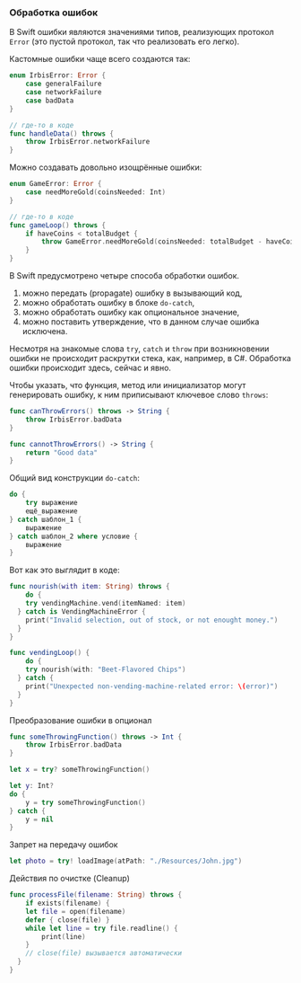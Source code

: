 ### Обработка ошибок

В Swift ошибки являются значениями типов, реализующих протокол `Error` (это пустой протокол, так что реализовать его легко).

Кастомные ошибки чаще всего создаются так:

```swift
enum IrbisError: Error {
    case generalFailure
    case networkFailure
    case badData
}

// где-то в коде
func handleData() throws {
    throw IrbisError.networkFailure
}
```

Можно создавать довольно изощрённые ошибки:

```swift
enum GameError: Error {
    case needMoreGold(coinsNeeded: Int)
}

// где-то в коде
func gameLoop() throws {
    if haveCoins < totalBudget {
        throw GameError.needMoreGold(coinsNeeded: totalBudget - haveCoins)
    }
}
```

В Swift предусмотрено четыре способа обработки ошибок. 

1) можно передать (propagate) ошибку в вызывающий код,
2) можно обработать ошибку в блоке `do-catch`,
3) можно обработать ошибку как опциональное значение,
4) можно поставить утверждение, что в данном случае ошибка исключена.

Несмотря на знакомые слова `try`, `catch` и `throw` при возникновении ошибки не происходит раскрутки стека, как, например, в C#. Обработка ошибки происходит здесь, сейчас и явно.

Чтобы указать, что функция, метод или инициализатор могут генерировать ошибку, к ним приписывают ключевое слово `throws`:

```swift
func canThrowErrors() throws -> String {
    throw IrbisError.badData
}

func cannotThrowErrors() -> String {
    return "Good data"
}
```

Общий вид конструкции `do-catch`:

```swift
do {
    try выражение
    ещё_выражение
} catch шаблон_1 {
    выражение
} catch шаблон_2 where условие {
    выражение
}
```

Вот как это выглядит в коде:

```swift
func nourish(with item: String) throws {
    do {
    try vendingMachine.vend(itemNamed: item)   
  } catch is VendingMachineError {
    print("Invalid selection, out of stock, or not enought money.")
  }
}

func vendingLoop() {
    do {
    try nourish(with: "Beet-Flavored Chips")  
  } catch {
    print("Unexpected non-vending-machine-related error: \(error)")
  }
}
```

Преобразование ошибки в опционал

```swift
func someThrowingFunction() throws -> Int {
    throw IrbisError.badData
}

let x = try? someThrowingFunction()

let y: Int?
do {
    y = try someThrowingFunction()
} catch {
    y = nil
}
```

Запрет на передачу ошибок

```swift
let photo = try! loadImage(atPath: "./Resources/John.jpg")
```

Действия по очистке (Cleanup)

```swift
func processFile(filename: String) throws {
    if exists(filename) {
    let file = open(filename)
    defer { close(file) }
    while let line = try file.readline() {
        print(line)
    }  
    // close(file) вызывается автоматически
  }
}
```
